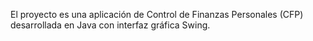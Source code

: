 El proyecto es una aplicación de Control de Finanzas Personales (CFP) desarrollada en Java con interfaz gráfica Swing.
